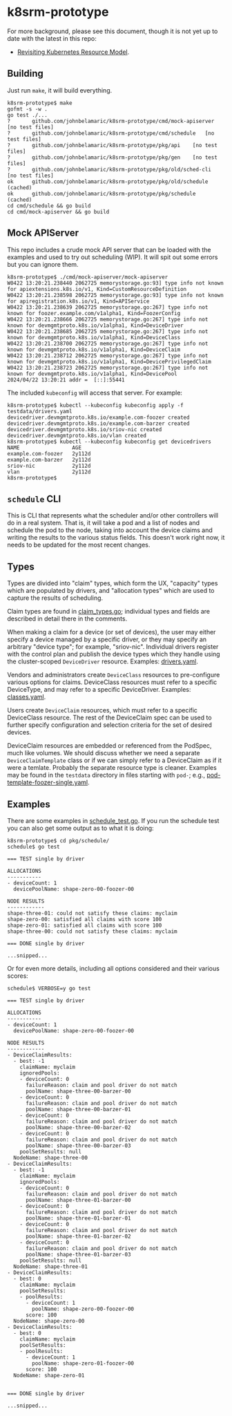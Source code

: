 # k8srm-prototype

For more background, please see this document, though it is not yet up to date with the latest in this repo:
- [Revisiting Kubernetes Resource Model](https://docs.google.com/document/d/1Xy8HpGATxgA2S5tuFWNtaarw5KT8D2mj1F4AP1wg6dM/edit?usp=sharing).


## Building

Just run `make`, it will build everything.

```console
k8srm-prototype$ make
gofmt -s -w .
go test ./...
?   	github.com/johnbelamaric/k8srm-prototype/cmd/mock-apiserver	[no test files]
?   	github.com/johnbelamaric/k8srm-prototype/cmd/schedule	[no test files]
?   	github.com/johnbelamaric/k8srm-prototype/pkg/api	[no test files]
?   	github.com/johnbelamaric/k8srm-prototype/pkg/gen	[no test files]
?   	github.com/johnbelamaric/k8srm-prototype/pkg/old/sched-cli	[no test files]
ok  	github.com/johnbelamaric/k8srm-prototype/pkg/old/schedule	(cached)
ok  	github.com/johnbelamaric/k8srm-prototype/pkg/schedule	(cached)
cd cmd/schedule && go build
cd cmd/mock-apiserver && go build
```

## Mock APIServer

This repo includes a crude mock API server that can be loaded with the examples
and used to try out scheduling (WIP). It will spit out some errors but you can
ignore them.

```console
k8srm-prototype$ ./cmd/mock-apiserver/mock-apiserver
W0422 13:20:21.238440 2062725 memorystorage.go:93] type info not known for apiextensions.k8s.io/v1, Kind=CustomResourceDefinition
W0422 13:20:21.238598 2062725 memorystorage.go:93] type info not known for apiregistration.k8s.io/v1, Kind=APIService
W0422 13:20:21.238639 2062725 memorystorage.go:267] type info not known for foozer.example.com/v1alpha1, Kind=FoozerConfig
W0422 13:20:21.238666 2062725 memorystorage.go:267] type info not known for devmgmtproto.k8s.io/v1alpha1, Kind=DeviceDriver
W0422 13:20:21.238685 2062725 memorystorage.go:267] type info not known for devmgmtproto.k8s.io/v1alpha1, Kind=DeviceClass
W0422 13:20:21.238700 2062725 memorystorage.go:267] type info not known for devmgmtproto.k8s.io/v1alpha1, Kind=DeviceClaim
W0422 13:20:21.238712 2062725 memorystorage.go:267] type info not known for devmgmtproto.k8s.io/v1alpha1, Kind=DevicePrivilegedClaim
W0422 13:20:21.238723 2062725 memorystorage.go:267] type info not known for devmgmtproto.k8s.io/v1alpha1, Kind=DevicePool
2024/04/22 13:20:21 addr =  [::]:55441
```

The included `kubeconfig` will access that server. For example:

```console
k8srm-prototype$ kubectl --kubeconfig kubeconfig apply -f testdata/drivers.yaml
devicedriver.devmgmtproto.k8s.io/example.com-foozer created
devicedriver.devmgmtproto.k8s.io/example.com-barzer created
devicedriver.devmgmtproto.k8s.io/sriov-nic created
devicedriver.devmgmtproto.k8s.io/vlan created
k8srm-prototype$ kubectl --kubeconfig kubeconfig get devicedrivers
NAME                 AGE
example.com-foozer   2y112d
example.com-barzer   2y112d
sriov-nic            2y112d
vlan                 2y112d
k8srm-prototype$
```

## `schedule` CLI

This is CLI that represents what the scheduler and/or other controllers will do
in a real system. That is, it will take a pod and a list of nodes and schedule
the pod to the node, taking into account the device claims and writing the
results to the various status fields. This doesn't work right now, it needs to
be updated for the most recent changes.

## Types

Types are divided into "claim" types, which form the UX, "capacity" types which
are populated by drivers, and "allocation types" which are used to capture the
results of scheduling.

Claim types are found in [claim_types.go](pkg/api/claim_types.go);
individual types and fields are described in detail there in the comments.

When making a claim for a device (or set of devices), the user may either
specify a device managed by a specific driver, or they may specify an arbitrary
"device type"; for example, "sriov-nic". Individual drivers register with the
control plan and publish the device types which they handle using the
cluster-scoped `DeviceDriver` resource. Examples:
[drivers.yaml](testdata/drivers.yaml).

Vendors and administrators create `DeviceClass` resources to pre-configure
various options for claims. DeviceClass resources must refer to a specific
DeviceType, and may refer to a specific DeviceDriver. Examples:
[classes.yaml](testdata/classes.yaml).

Users create `DeviceClaim` resources, which must refer to a specific
DeviceClass resource. The rest of the DeviceClaim spec can be used to further
specify configuration and selection criteria for the set of desired devices.

DeviceClaim resources are embedded or referenced from the PodSpec, much like
volumes. We should discuss whether we need a separate `DeviceClaimTemplate`
class or if we can simply refer to a DeviceClaim as if it were a temlate.
Probably the separate resource type is cleaner. Examples may be found in the
`testdata` directory in files starting with `pod-`; e.g.,
[pod-template-foozer-single.yaml](testdata/pod-template-foozer-single.yaml).

## Examples

There are some examples in [schedule_test.go](pkg/schedule/schedule_test.go). If
you run the schedule test you can also get some output as to what it is doing:

```console
k8srm-prototype$ cd pkg/schedule/
schedule$ go test

=== TEST single by driver

ALLOCATIONS
-----------
- deviceCount: 1
  devicePoolName: shape-zero-00-foozer-00

NODE RESULTS
------------
shape-three-01: could not satisfy these claims: myclaim
shape-zero-00: satisfied all claims with score 100
shape-zero-01: satisfied all claims with score 100
shape-three-00: could not satisfy these claims: myclaim

=== DONE single by driver

...snipped...
```

Or for even more details, including all options considered and their various
scores:

```console
schedule$ VERBOSE=y go test

=== TEST single by driver

ALLOCATIONS
-----------
- deviceCount: 1
  devicePoolName: shape-zero-00-foozer-00

NODE RESULTS
------------
- DeviceClaimResults:
  - best: -1
    claimName: myclaim
    ignoredPools:
    - deviceCount: 0
      failureReason: claim and pool driver do not match
      poolName: shape-three-00-barzer-00
    - deviceCount: 0
      failureReason: claim and pool driver do not match
      poolName: shape-three-00-barzer-01
    - deviceCount: 0
      failureReason: claim and pool driver do not match
      poolName: shape-three-00-barzer-02
    - deviceCount: 0
      failureReason: claim and pool driver do not match
      poolName: shape-three-00-barzer-03
    poolSetResults: null
  NodeName: shape-three-00
- DeviceClaimResults:
  - best: -1
    claimName: myclaim
    ignoredPools:
    - deviceCount: 0
      failureReason: claim and pool driver do not match
      poolName: shape-three-01-barzer-00
    - deviceCount: 0
      failureReason: claim and pool driver do not match
      poolName: shape-three-01-barzer-01
    - deviceCount: 0
      failureReason: claim and pool driver do not match
      poolName: shape-three-01-barzer-02
    - deviceCount: 0
      failureReason: claim and pool driver do not match
      poolName: shape-three-01-barzer-03
    poolSetResults: null
  NodeName: shape-three-01
- DeviceClaimResults:
  - best: 0
    claimName: myclaim
    poolSetResults:
    - poolResults:
      - deviceCount: 1
        poolName: shape-zero-00-foozer-00
      score: 100
  NodeName: shape-zero-00
- DeviceClaimResults:
  - best: 0
    claimName: myclaim
    poolSetResults:
    - poolResults:
      - deviceCount: 1
        poolName: shape-zero-01-foozer-00
      score: 100
  NodeName: shape-zero-01


=== DONE single by driver

...snipped...
```

